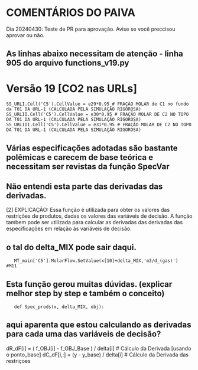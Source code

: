 # COMENTÁRIOS DO PAIVA

Dia 20240430: Teste de PR para aprovação.
Avise se você preccisou aprovar ou não.

## As linhas abaixo necessitam de atenção - linha 905 do arquivo functions_v19.py
 # Versão 19 [CO2 nas URLs]
    SS_URLI.Cell('C5').CellValue = e29*0.95 # FRAÇÃO MOLAR de C1 no fundo da T01 DA URL-1 (CALCULADA PELA SIMULAÇÃO RIGOROSA)
    SS_URLII.Cell('C5').CellValue = e30*0.95 # FRAÇÃO MOLAR DE C2 NO TOPO DA T01 DA URL-1 (CALCULADA PELA SIMULAÇÃO RIGOROSA)  
    SS_URLIII.Cell('C5').CellValue = e31*0.95 # FRAÇÃO MOLAR DE C2 NO TOPO DA T01 DA URL-1 (CALCULADA PELA SIMULAÇÃO RIGOROSA)

## Várias especificações adotadas são bastante polêmicas e carecem de base teórica e necessitam ser revistas da função SpecVar

## Não entendi esta parte das derivadas das derivadas.
[2] EXPLICAÇÃO: Essa função é utilizada para obter os valores das restrições de produtos, dadas os valores das variáveis
    de decisão. A função tambem pode ser utilizada para calcular as derivadas das derivadas das especificações em relação às
    variáveis de decisão.

## o tal do delta_MIX pode sair daqui.
       MT_main['C5'].MolarFlow.SetValue(x[10]+delta_MIX,'m3/d_(gas)')        #M11   

## Esta função gerou muitas dúvidas. (explicar melhor step by step e também o conceito)
       def Spec_prods(x, delta_MIX, obj):


## aqui aparenta que estou calculando as derivadas para cada uma das variáveis de decisão?
dR_dF[i] = ( f_OBJ[i] - f_OBJ_Base ) / delta[i] # Cálculo da Derivada [usando o ponto_base]
                dC_dF[i,:] = (y - y_base) / delta[i] # Cálculo da Derivada das restriçoes


